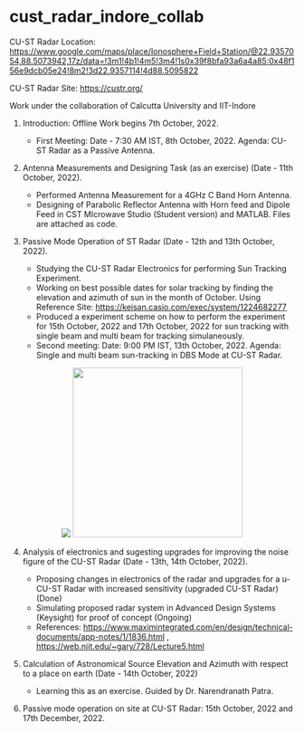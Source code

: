 # cust_radar_indore_collab
CU-ST Radar Location: https://www.google.com/maps/place/Ionosphere+Field+Station/@22.9357054,88.5073942,17z/data=!3m1!4b1!4m5!3m4!1s0x39f8bfa93a6a4a85:0x48f156e9dcb05e24!8m2!3d22.9357114!4d88.5095822

CU-ST Radar Site: https://custr.org/

Work under the collaboration of Calcutta University and IIT-Indore


1. Introduction: Offline Work begins 7th October, 2022. 

   - First Meeting: Date - 7:30 AM IST, 8th October, 2022. Agenda: CU-ST Radar as a Passive Antenna.
   
2. Antenna Measurements and Designing Task (as an exercise) (Date - 11th October, 2022). 

   - Performed Antenna Measurement for a 4GHz C Band Horn Antenna. 
   - Designing of Parabolic Reflector Antenna with Horn feed and Dipole Feed in CST MIcrowave Studio (Student version) and MATLAB. Files are attached as code.
   
3. Passive Mode Operation of ST Radar (Date - 12th and 13th October, 2022).

   - Studying the CU-ST Radar Electronics for performing Sun Tracking Experiment.
   - Working on best possible dates for solar tracking by finding the elevation and azimuth of sun in the month of October. Using Reference Site: https://keisan.casio.com/exec/system/1224682277
   - Produced a experiment scheme on how to perform the experiment for 15th October, 2022 and 17th October, 2022 for sun tracking with single beam and multi beam for tracking simulaneously.
   - Second meeting: Date: 9:00 PM IST, 13th October, 2022. Agenda: Single and multi beam sun-tracking in DBS Mode at CU-ST Radar.

<p align="center" float="left">
  <img src="https://user-images.githubusercontent.com/76748505/198179907-23214ef1-5360-40cd-959f-73644a1f2230.png" />
  <img src="https://user-images.githubusercontent.com/76748505/195666066-4cf688e3-62eb-470c-9757-b21c175886e7.png" width="300" /> 
</p>
   
   
4. Analysis of electronics and sugesting upgrades for improving the noise figure of the CU-ST Radar (Date - 13th, 14th October, 2022).

   - Proposing changes in electronics of the radar and upgrades for a u-CU-ST Radar with increased sensitivity (upgraded CU-ST Radar) (Done)
   - Simulating proposed radar system in Advanced Design Systems (Keysight) for proof of concept (Ongoing)
   - References: https://www.maximintegrated.com/en/design/technical-documents/app-notes/1/1836.html , https://web.njit.edu/~gary/728/Lecture5.html
   
5. Calculation of Astronomical Source Elevation and Azimuth with respect to a place on earth (Date - 14th October, 2022)
   - Learning this as an exercise. Guided by Dr. Narendranath Patra.

6. Passive mode operation on site at CU-ST Radar: 15th October, 2022 and 17th December, 2022.
